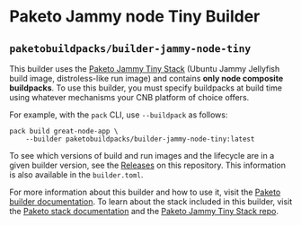 # Paketo Jammy node Tiny Builder

## `paketobuildpacks/builder-jammy-node-tiny`

This builder uses the [Paketo Jammy Tiny
Stack](https://github.com/paketo-buildpacks/jammy-tiny-stack) (Ubuntu Jammy
Jellyfish build image, distroless-like run image) and contains 
**only node composite buildpacks**. To use this builder, 
you must specify buildpacks at build
time using whatever mechanisms your CNB platform of choice offers.

For example, with the `pack` CLI, use `--buildpack` as follows:
```
pack build great-node-app \
    --builder paketobuildpacks/builder-jammy-node-tiny:latest
```

To see which versions of build and run images and the lifecycle are in a given
builder version, see the
[Releases](https://github.com/paketo-buildpacks/builder-jammy-node-tiny/releases)
on this repository. This information is also available in the `builder.toml`.

For more information about this builder and how to use it, visit the [Paketo
builder documentation](https://paketo.io/docs/builders/).  To learn about the
stack included in this builder, visit the [Paketo stack
documentation](https://paketo.io/docs/stacks/) and the [Paketo Jammy Tiny Stack
repo](https://github.com/paketo-buildpacks/jammy-tiny-stack).

